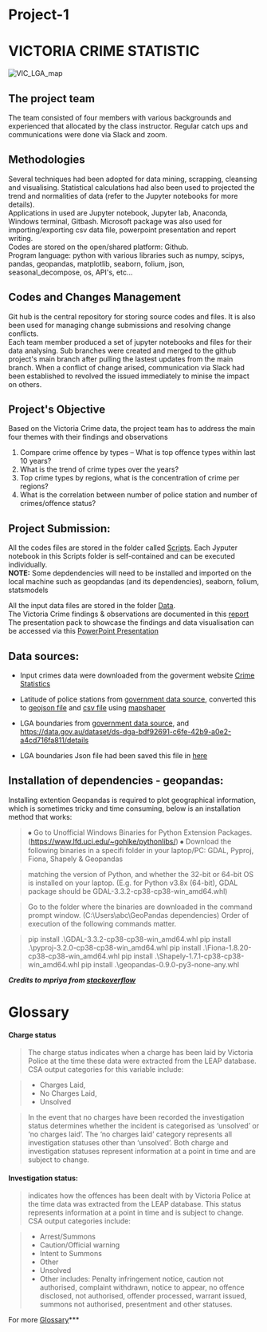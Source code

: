
# Project-1
# VICTORIA CRIME STATISTIC

![VIC_LGA_map](/../main/Figures/VIC_LGA_map.png)

## The project team
The team consisted of four members with various backgrounds and experienced that allocated by the class instructor. Regular catch ups and communications were done via Slack and zoom.

## Methodologies
Several techniques had been adopted for data mining, scrapping, cleansing and visualising. Statistical calculations had also been used to projected the trend and normalities of data (refer to the Jupyter notebooks for more details). <br />
Applications in used are Jupyter notebook, Jupyter lab, Anaconda, Windows terminal, Gitbash. Microsoft package was also used for importing/exporting csv data file, powerpoint presentation and report writing.<br />
Codes are stored on the open/shared platform: Github.<br />
Program language: python with various libraries such as numpy, scipys, pandas, geopandas, matplotlib, seaborn, folium, json, seasonal_decompose, os, API's, etc...

## Codes and Changes Management
Git hub is the central repository for storing source codes and files. It is also been used for managing change submissions and resolving change conflicts. <br />
Each team member produced a set of jupyter notebooks and files for their data analysing. Sub branches were created and merged to the github project's main branch after pulling the lastest updates from the main branch. When a conflict of change arised, communication via Slack had been established to revolved the issued immediately to minise the impact on others.

## Project's Objective
Based on the Victoria Crime data, the project team has to address the main four themes with their findings and observations
1. Compare crime offence by types – What is top offence types within last 10 years?
2. What is the trend of crime types over the years?
3. Top crime types by regions, what is the concentration of crime per regions?
4. What is the correlation between number of police station and number of crimes/offence status?

## Project Submission:

All the codes files are stored in the folder called [Scripts](/../main/Scripts/). Each Jyputer notebook in this Scripts folder is self-contained and can be executed individually.<br />
**NOTE:** Some depdendencies will need to be installed and imported on the local machine such as geopdandas (and its dependencies), seaborn, folium, statsmodels <br />

All the input data files are stored in the folder [Data](/../main/Data/).<br />
The Victoria Crime findings & observations are documented in this [report](/../main/Write_up_report.docx)<br />
The presentation pack to showcase the findings and data visualisation can be accessed via this [PowerPoint Presentation](/../main/Crime_Victoria_PowerPoint_Presentation.pptx)<br />

## Data sources:

- Input crimes data were downloaded from the goverment website [Crime Statistics](https://www.crimestatistics.vic.gov.au/crime-statistics/latest-victorian-crime-data/download-data)

- Latitude of police stations from [government data source](https://data.gov.au/dataset/ds-aurin-aurin%3Adatasource-VIC_Govt_DELWP-VIC_Govt_DELWP_datavic_VMFEAT_POLICE_STATION/distribution/dist-aurin-aurin%3Adatasource-VIC_Govt_DELWP-VIC_Govt_DELWP_datavic_VMFEAT_POLICE_STATION-0/details?q=), converted this to [geojson file](/../main/Data/VMFEAT_POLICE_STATION.json) and [csv file](/../main/Data/VMFEAT_POLICE_STATION.csv)  using [mapshaper](https://mapshaper.org/)

- LGA boundaries from [government data source](https://data.gov.au/dataset/ds-dga-bdf92691-c6fe-42b9-a0e2-a4cd716fa811/distribution/dist-dga-ce0a0ed3-6003-47fd-88ad-4b49d9337d47/details?q=), and https://data.gov.au/dataset/ds-dga-bdf92691-c6fe-42b9-a0e2-a4cd716fa811/details

- LGA boundaries Json file had been saved this file in [here](/../main//Data/LGA_boundaries.json)


## Installation of dependencies - geopandas:

Installing extention Geopandas is required to plot geographical information, which is sometimes tricky and time consuming, below is an installation method that works:

>⦁ Go to Unofficial Windows Binaries for Python Extension Packages. (https://www.lfd.uci.edu/~gohlke/pythonlibs/)
>⦁ Download the following binaries in a specifi folder in your laptop/PC: GDAL, Pyproj, Fiona, Shapely & Geopandas

>matching the version of Python, and whether the 32-bit or 64-bit OS is installed on your laptop. (E.g. for Python v3.8x (64-bit), GDAL package should be GDAL-3.3.2-cp38-cp38-win_amd64.whl)

>Go to the folder where the binaries are downloaded in the command prompt window. (C:\Users\abc\GeoPandas dependencies) Order of execution of the following commands matter.

>pip install .\GDAL-3.3.2-cp38-cp38-win_amd64.whl
>pip install .\pyproj-3.2.0-cp38-cp38-win_amd64.whl
>pip install .\Fiona-1.8.20-cp38-cp38-win_amd64.whl
>pip install .\Shapely-1.7.1-cp38-cp38-win_amd64.whl
>pip install .\geopandas-0.9.0-py3-none-any.whl

***Credits to mpriya from [stackoverflow](https://stackoverflow.com/questions/41009215/importerror-no-module-named-geopandas)***

# Glossary
#### Charge status ####
>The charge status indicates when a charge has been laid by Victoria Police at the time these data were extracted from the LEAP database. CSA output categories for this variable include:

>- Charges Laid,
>- No Charges Laid,
>- Unsolved

>In the event that no charges have been recorded the investigation status determines whether the incident is categorised as ‘unsolved’ or ‘no charges laid’. The ‘no charges laid’ category represents all investigation statuses other than ‘unsolved’. Both charge and investigation statuses represent information at a point in time and are subject to change.

#### Investigation status:
>indicates how the offences has been dealt with by Victoria Police at the time data was extracted from the LEAP database. This status represents information at a point in time and is subject to change.
CSA output categories include:

>- Arrest/Summons
>- Caution/Official warning
>- Intent to Summons
>- Other
>- Unsolved
>- Other includes: Penalty infringement notice, caution not authorised, complaint withdrawn, notice to appear, no offence disclosed, not authorised, offender processed, warrant issued, summons not authorised, presentment and other statuses.


For more [Glossary](https://www.crimestatistics.vic.gov.au/about-the-data/glossary-and-data-dictionary)***

